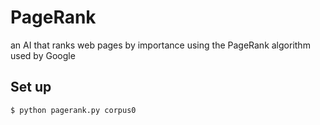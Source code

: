 # PageRank

an AI that ranks web pages by importance using the PageRank algorithm used by Google

## Set up

`$ python pagerank.py corpus0`
